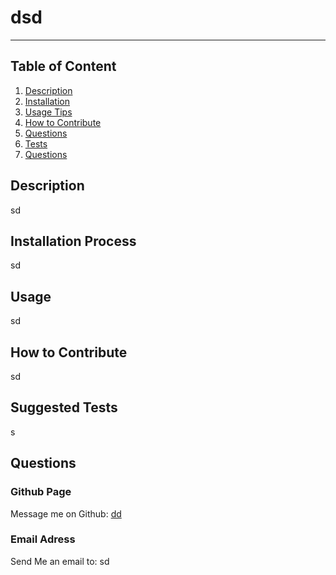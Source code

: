 
  # dsd
  ---

  

  ## Table of Content
  1. [Description](#descrption)
  2. [Installation](#installation)
  3. [Usage Tips](#usage)
  4. [How to Contribute](#contributing)
  10. [Questions](#questions)
  11. [Tests](#test)
  12. [Questions](#questions) 

  ## Description <a name='description'></a>
  sd

 
  ## Installation Process <a name='installation'></a>
  sd 
 

  ## Usage <a name='usage'></a>
  sd
 

  ## How to Contribute <a name='contributing'></a>
  sd 


  ## Suggested Tests <a name='test'></a>
  s

  ## Questions <a name='questions'></a>

  ### Github Page
  Message me on Github: [dd](https://github.com/dd)
  
  ### Email Adress
  Send Me an email to:
  sd
  